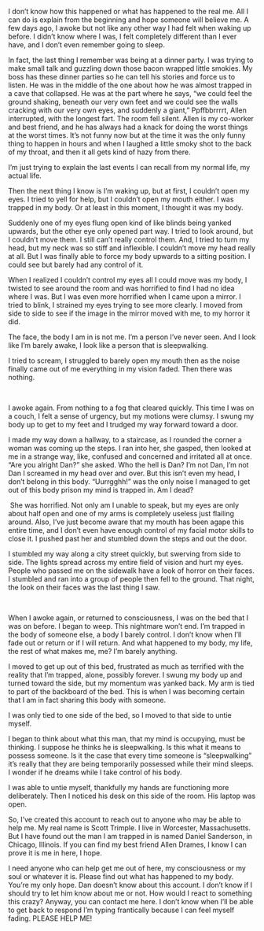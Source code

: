 I don’t know how this happened or what has happened to the real me. All I can do is explain from the beginning and hope someone will believe me. A few days ago, I awoke but not like any other way I had felt when waking up before. I didn’t know where I was, I felt completely different than I ever have, and I don’t even remember going to sleep.  

In fact, the last thing I remember was being at a dinner party. I was trying to make small talk and guzzling down those bacon wrapped little smokies. My boss has these dinner parties so he can tell his stories and force us to listen. He was in the middle of the one about how he was almost trapped in a cave that collapsed. He was at the part where he says, “we could feel the ground shaking, beneath our very own feet and we could see the walls cracking with our very own eyes, and suddenly a giant,” Ppffbbrrrrt, Allen interrupted, with the longest fart. The room fell silent. Allen is my co-worker and best friend, and he has always had a knack for doing the worst things at the worst times. It’s not funny now but at the time it was the only funny thing to happen in hours and when I laughed a little smoky shot to the back of my throat, and then it all gets kind of hazy from there.  

I’m just trying to explain the last events I can recall from my normal life, my actual life.   

Then the next thing I know is I’m waking up, but at first, I couldn’t open my eyes. I tried to yell for help, but I couldn’t open my mouth either. I was trapped in my body. Or at least in this moment, I thought it was my body. 

Suddenly one of my eyes flung open kind of like blinds being yanked upwards, but the other eye only opened part way. I tried to look around, but I couldn’t move them. I still can’t really control them. And, I tried to turn my head, but my neck was so stiff and inflexible. I couldn’t move my head really at all. But I was finally able to force my body upwards to a sitting position. I could see but barely had any control of it. 

When I realized I couldn’t control my eyes all I could move was my body, I twisted to see around the room and was horrified to find I had no idea where I was. But I was even more horrified when I came upon a mirror. I tried to blink, I strained my eyes trying to see more clearly. I moved from side to side to see if the image in the mirror moved with me, to my horror it did. 

The face, the body I am in is not me. I’m a person I’ve never seen. And I look like I’m barely awake, I look like a person that is sleepwalking.  

I tried to scream, I struggled to barely open my mouth then as the noise finally came out of me everything in my vision faded. Then there was nothing. 

 

I awoke again. From nothing to a fog that cleared quickly. This time I was on a couch, I felt a sense of urgency, but my motions were clumsy. I swung my body up to get to my feet and I trudged my way forward toward a door. 

I made my way down a hallway, to a staircase, as I rounded the corner a woman was coming up the steps. I ran into her, she gasped, then looked at me in a strange way, like, confused and concerned and irritated all at once. “Are you alright Dan?” she asked. Who the hell is Dan? I’m not Dan, I’m not Dan I screamed in my head over and over. But this isn’t even my head, I don’t belong in this body. “Uurrgghh!” was the only noise I managed to get out of this body prison my mind is trapped in. Am I dead? 

 She was horrified. Not only am I unable to speak, but my eyes are only about half open and one of my arms is completely useless just flailing around. Also, I’ve just become aware that my mouth has been agape this entire time, and I don’t even have enough control of my facial motor skills to close it. I pushed past her and stumbled down the steps and out the door. 

I stumbled my way along a city street quickly, but swerving from side to side. The lights spread across my entire field of vision and hurt my eyes. People who passed me on the sidewalk have a look of horror on their faces. I stumbled and ran into a group of people then fell to the ground. That night, the look on their faces was the last thing I saw. 

 

When I awoke again, or returned to consciousness, I was on the bed that I was on before. I began to weep. This nightmare won’t end. I’m trapped in the body of someone else, a body I barely control. I don’t know when I’ll fade out or return or if I will return. And what happened to my body, my life, the rest of what makes me, me? I’m barely anything. 

I moved to get up out of this bed, frustrated as much as terrified with the reality that I’m trapped, alone, possibly forever. I swung my body up and turned toward the side, but my momentum was yanked back. My arm is tied to part of the backboard of the bed. This is when I was becoming certain that I am in fact sharing this body with someone. 

I was only tied to one side of the bed, so I moved to that side to untie myself.  

I began to think about what this man, that my mind is occupying, must be thinking. I suppose he thinks he is sleepwalking. Is this what it means to possess someone. Is it the case that every time someone is “sleepwalking” it’s really that they are being temporarily possessed while their mind sleeps. I wonder if he dreams while I take control of his body. 

I was able to untie myself, thankfully my hands are functioning more deliberately. Then I noticed his desk on this side of the room. His laptop was open.  

So, I’ve created this account to reach out to anyone who may be able to help me. My real name is Scott Trimple. I live in Worcester, Massachusetts. But I have found out the man I am trapped in is named Daniel Sanderson, in Chicago, Illinois. If you can find my best friend Allen Drames, I know I can prove it is me in here, I hope.  

I need anyone who can help get me out of here, my consciousness or my soul or whatever it is. Please find out what has happened to my body. You’re my only hope. Dan doesn’t know about this account. I don’t know if I should try to let him know about me or not. How would I react to something this crazy? Anyway, you can contact me here. I don’t know when I’ll be able to get back to respond I’m typing frantically because I can feel myself fading. PLEASE HELP ME!                                                                                                      

